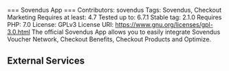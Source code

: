 === Sovendus App ===
Contributors: sovendus
Tags: Sovendus, Checkout Marketing
Requires at least: 4.7
Tested up to: 6.7.1
Stable tag: 2.1.0
Requires PHP: 7.0
License: GPLv3
License URI: <https://www.gnu.org/licenses/gpl-3.0.html>
The official Sovendus App allows you to easily integrate Sovendus Voucher Network, Checkout Benefits, Checkout Products and Optimize.

## External Services

